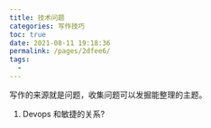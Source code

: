 ```yaml
---
title: 技术问题
categories: 写作技巧
toc: true
date: 2021-08-11 19:18:36
permalink: /pages/2dfee6/
tags: 
  - 
---
```




写作的来源就是问题，收集问题可以发掘能整理的主题。



1. Devops 和敏捷的关系?